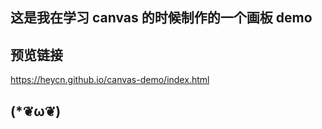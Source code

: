 ## 这是我在学习 canvas 的时候制作的一个画板 demo

## 预览链接

https://heycn.github.io/canvas-demo/index.html

## (*❦ω❦)
